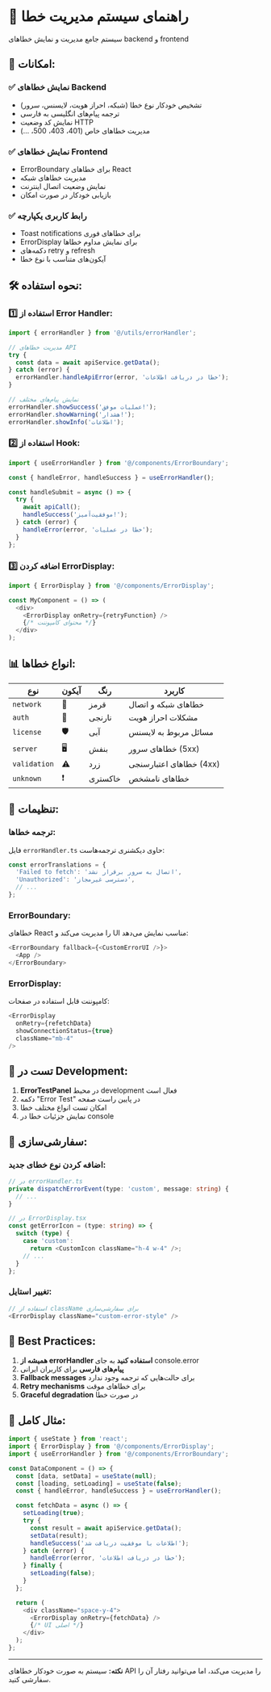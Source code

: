 # 🚨 راهنمای سیستم مدیریت خطا

سیستم جامع مدیریت و نمایش خطاهای backend و frontend

## 🎯 **امکانات:**

### ✅ **نمایش خطاهای Backend**
- تشخیص خودکار نوع خطا (شبکه، احراز هویت، لایسنس، سرور)
- ترجمه پیام‌های انگلیسی به فارسی
- نمایش کد وضعیت HTTP
- مدیریت خطاهای خاص (401، 403، 500، ...)

### ✅ **نمایش خطاهای Frontend**
- ErrorBoundary برای خطاهای React
- مدیریت خطاهای شبکه
- نمایش وضعیت اتصال اینترنت
- بازیابی خودکار در صورت امکان

### ✅ **رابط کاربری یکپارچه**
- Toast notifications برای خطاهای فوری
- ErrorDisplay برای نمایش مداوم خطاها
- دکمه‌های retry و refresh
- آیکون‌های متناسب با نوع خطا

## 🛠️ **نحوه استفاده:**

### 1️⃣ **استفاده از Error Handler:**

```typescript
import { errorHandler } from '@/utils/errorHandler';

// مدیریت خطاهای API
try {
  const data = await apiService.getData();
} catch (error) {
  errorHandler.handleApiError(error, 'خطا در دریافت اطلاعات');
}

// نمایش پیام‌های مختلف
errorHandler.showSuccess('عملیات موفق!');
errorHandler.showWarning('هشدار!');
errorHandler.showInfo('اطلاعات');
```

### 2️⃣ **استفاده از Hook:**

```typescript
import { useErrorHandler } from '@/components/ErrorBoundary';

const { handleError, handleSuccess } = useErrorHandler();

const handleSubmit = async () => {
  try {
    await apiCall();
    handleSuccess('موفقیت‌آمیز!');
  } catch (error) {
    handleError(error, 'خطا در عملیات');
  }
};
```

### 3️⃣ **اضافه کردن ErrorDisplay:**

```typescript
import { ErrorDisplay } from '@/components/ErrorDisplay';

const MyComponent = () => (
  <div>
    <ErrorDisplay onRetry={retryFunction} />
    {/* محتوای کامپوننت */}
  </div>
);
```

## 📊 **انواع خطاها:**

| نوع | آیکون | رنگ | کاربرد |
|-----|--------|-----|--------|
| `network` | 📶 | قرمز | خطاهای شبکه و اتصال |
| `auth` | 👤 | نارنجی | مشکلات احراز هویت |
| `license` | 🛡️ | آبی | مسائل مربوط به لایسنس |
| `server` | 🖥️ | بنفش | خطاهای سرور (5xx) |
| `validation` | ⚠️ | زرد | خطاهای اعتبارسنجی (4xx) |
| `unknown` | ❗ | خاکستری | خطاهای نامشخص |

## 🔧 **تنظیمات:**

### **ترجمه خطاها:**
فایل `errorHandler.ts` حاوی دیکشنری ترجمه‌هاست:

```typescript
const errorTranslations = {
  'Failed to fetch': 'اتصال به سرور برقرار نشد',
  'Unauthorized': 'دسترسی غیرمجاز',
  // ...
};
```

### **ErrorBoundary:**
خطاهای React را مدیریت می‌کند و UI مناسب نمایش می‌دهد:

```typescript
<ErrorBoundary fallback={<CustomErrorUI />}>
  <App />
</ErrorBoundary>
```

### **ErrorDisplay:**
کامپوننت قابل استفاده در صفحات:

```typescript
<ErrorDisplay 
  onRetry={refetchData}
  showConnectionStatus={true}
  className="mb-4"
/>
```

## 🧪 **تست در Development:**

1. **ErrorTestPanel** در محیط development فعال است
2. دکمه "Error Test" در پایین راست صفحه
3. امکان تست انواع مختلف خطا
4. نمایش جزئیات خطا در console

## 🎨 **سفارشی‌سازی:**

### **اضافه کردن نوع خطای جدید:**

```typescript
// در errorHandler.ts
private dispatchErrorEvent(type: 'custom', message: string) {
  // ...
}

// در ErrorDisplay.tsx
const getErrorIcon = (type: string) => {
  switch (type) {
    case 'custom':
      return <CustomIcon className="h-4 w-4" />;
    // ...
  }
};
```

### **تغییر استایل:**

```typescript
// استفاده از className برای سفارشی‌سازی
<ErrorDisplay className="custom-error-style" />
```

## 🔄 **Best Practices:**

1. **همیشه از errorHandler استفاده کنید** به جای console.error
2. **پیام‌های فارسی** برای کاربران ایرانی
3. **Fallback messages** برای حالت‌هایی که ترجمه وجود ندارد
4. **Retry mechanisms** برای خطاهای موقت
5. **Graceful degradation** در صورت خطا

## 📱 **مثال کامل:**

```typescript
import { useState } from 'react';
import { ErrorDisplay } from '@/components/ErrorDisplay';
import { useErrorHandler } from '@/components/ErrorBoundary';

const DataComponent = () => {
  const [data, setData] = useState(null);
  const [loading, setLoading] = useState(false);
  const { handleError, handleSuccess } = useErrorHandler();

  const fetchData = async () => {
    setLoading(true);
    try {
      const result = await apiService.getData();
      setData(result);
      handleSuccess('اطلاعات با موفقیت دریافت شد');
    } catch (error) {
      handleError(error, 'خطا در دریافت اطلاعات');
    } finally {
      setLoading(false);
    }
  };

  return (
    <div className="space-y-4">
      <ErrorDisplay onRetry={fetchData} />
      {/* UI اصلی */}
    </div>
  );
};
```

---

**نکته:** سیستم به صورت خودکار خطاهای API را مدیریت می‌کند، اما می‌توانید رفتار آن را سفارشی کنید.
